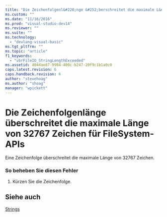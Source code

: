 ```yaml
---
title: "Die Zeichenfolgenl&#228;nge &#252;berschreitet die maximale L&#228;nge von 32767 Zeichen f&#252;r FileSystem-APIs | Microsoft Docs"
ms.custom: ""
ms.date: "11/16/2016"
ms.prod: "visual-studio-dev14"
ms.reviewer: ""
ms.suite: ""
ms.technology: 
  - "devlang-visual-basic"
ms.tgt_pltfrm: ""
ms.topic: "article"
f1_keywords: 
  - "vbrFileIO_StringLengthExceeded"
ms.assetid: 4044ae87-9984-400c-b247-20f9c1b1a0c0
caps.latest.revision: 6
caps.handback.revision: 6
author: "stevehoag"
ms.author: "shoag"
manager: "wpickett"
---
```

# Die Zeichenfolgenl&#228;nge &#252;berschreitet die maximale L&#228;nge von 32767 Zeichen f&#252;r FileSystem-APIs
Eine Zeichenfolge überschreitet die maximale Länge von 32767 Zeichen.  
  
### So beheben Sie diesen Fehler  
  
1.  Kürzen Sie die Zeichenfolge.  
  
## Siehe auch  
 [Strings](../../visual-basic/programming-guide/language-features/strings/index.md)